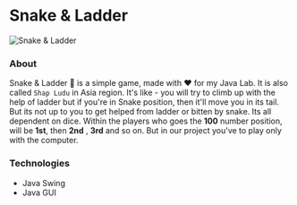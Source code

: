 # Snake & Ladder
![Snake & Ladder](https://github.com/nowshad-hasan/Snake-Ladder/blob/master/MainMenu.jpg)
### About
Snake & Ladder :snake: is a simple game, made with :heart: for my Java Lab. It is also called `Shap Ludu` in Asia region. It's like - you
will try to climb up with the help of ladder but if you're in Snake position, then it'll move you in its tail. But its not up to you to get helped from
ladder or bitten by snake. Its all dependent on dice. Within the players who goes the **100** number position, will be **1st**, then **2nd**
, **3rd** and so on. But in our project you've to play only with the computer.

### Technologies
* Java Swing
* Java GUI

